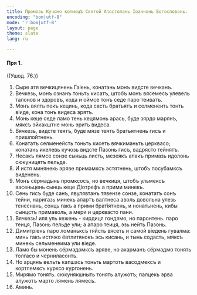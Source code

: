 ```yaml
---
title: Промозь Кучомо колмоцѣ Святой Апостолань Іоаннонь Богословонь.
encoding: "bom|utf-8"
mode: 'r:bom|utf-8'
layout: page
theme: slate
lang: ru

---
```


#### Пря 1.
((Ушод. 76.)) 

1. Сыре атя вечкицянень Гаіень, конатань монъ видсте вечканъ.
1. Вечкезь, монъ ознанъ тоньть кисатъ, штобъ монъ вясемесъ улевель талонов и здоровъ, кода и оймсе тонъ седе паро теиватъ.
1. Монъ вялть пекъ кецинь, кода састь братьятъ и селменеить тонть віиде, кона тонъ видеса эрятъ.
1. Монь кеце седе ламо тень кецямонь арась, буде зярдо марянъ, мяксъ эйкакштне монь эрить видеса.
1. Вячкезь, видсте теятъ, буде мязе теятъ братьятнень гисъ и пришлойтнень.
1. Конататъ селменейсть тоньть кисеть вячкиманьть церквасо; конатань икелевь кучозь видсте Пазонь гисъ, вадрясто тейнятъ.
1. Несакъ лямсе сонзе сыньць листь, мезеякъ апакъ примазь идолонь сюкуницятъ пельде.
1. И истя минянекь эряве примамксъ эстятнень, штобъ посубамксъ виденень.
1. Монъ сёрмадынь промксосъ, но вечкиця, штобъ ульмексъ васеньцень сынць кеце Діотрефъ а прими минекь.
1. Сень гисъ буде санъ, явулявтанъ тявензе сонзе, конататъ сонъ тейни, наригазь минекь апартъ валтнеса аволь довольна улезь тенеснань, сонць гакъ а прими братіятнень, и нонатьнень, кибы сынцстъ примаволь, а мери и церквасто пани.
1. Вячкезь! иля уль кежень - кирдиця гондямо, но паронтень. паро теиця, Пазонь пельде ули; а апаро теиця, эзь нейть Пазонь.
1. Димитріень паро ломаньксъ тяйсть вясеть и самой віедень гувалма: минь гакъ истяжо ёвтлитянокъ эсь кисань, и тынь содасть, мяксъ минекь сельменеима ули віеде.
1. Ламо бы монень сёрмадомксъ эряве, но акарманъ сёрмадмо тонять толгасо и черниласонть.
1. Но арцянъ вельть капшась тоньть мартотъ васодмексъ и кортлемксъ курксо кургонень.
1. Мирямо тонять. сюкунякшныть тонять алужотъ; палцекь эрва алужотъ марто лямень лямесъ.
1. Аминь.
